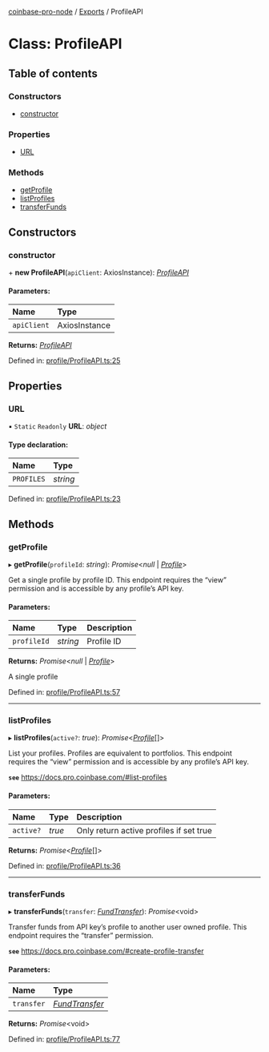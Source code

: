 [coinbase-pro-node](../README.md) / [Exports](../modules.md) / ProfileAPI

# Class: ProfileAPI

## Table of contents

### Constructors

- [constructor](profileapi.md#constructor)

### Properties

- [URL](profileapi.md#url)

### Methods

- [getProfile](profileapi.md#getprofile)
- [listProfiles](profileapi.md#listprofiles)
- [transferFunds](profileapi.md#transferfunds)

## Constructors

### constructor

\+ **new ProfileAPI**(`apiClient`: AxiosInstance): [*ProfileAPI*](profileapi.md)

#### Parameters:

Name | Type |
:------ | :------ |
`apiClient` | AxiosInstance |

**Returns:** [*ProfileAPI*](profileapi.md)

Defined in: [profile/ProfileAPI.ts:25](https://github.com/bennycode/coinbase-pro-node/blob/c3d8f7c/src/profile/ProfileAPI.ts#L25)

## Properties

### URL

▪ `Static` `Readonly` **URL**: *object*

#### Type declaration:

Name | Type |
:------ | :------ |
`PROFILES` | *string* |

Defined in: [profile/ProfileAPI.ts:23](https://github.com/bennycode/coinbase-pro-node/blob/c3d8f7c/src/profile/ProfileAPI.ts#L23)

## Methods

### getProfile

▸ **getProfile**(`profileId`: *string*): *Promise*<*null* \| [*Profile*](../interfaces/profile.md)\>

Get a single profile by profile ID.
This endpoint requires the “view” permission and is accessible by any profile’s API key.

#### Parameters:

Name | Type | Description |
:------ | :------ | :------ |
`profileId` | *string* | Profile ID   |

**Returns:** *Promise*<*null* \| [*Profile*](../interfaces/profile.md)\>

A single profile

Defined in: [profile/ProfileAPI.ts:57](https://github.com/bennycode/coinbase-pro-node/blob/c3d8f7c/src/profile/ProfileAPI.ts#L57)

___

### listProfiles

▸ **listProfiles**(`active?`: *true*): *Promise*<[*Profile*](../interfaces/profile.md)[]\>

List your profiles. Profiles are equivalent to portfolios.
This endpoint requires the “view” permission and is accessible by any profile’s API key.

**`see`** https://docs.pro.coinbase.com/#list-profiles

#### Parameters:

Name | Type | Description |
:------ | :------ | :------ |
`active?` | *true* | Only return active profiles if set true   |

**Returns:** *Promise*<[*Profile*](../interfaces/profile.md)[]\>

Defined in: [profile/ProfileAPI.ts:36](https://github.com/bennycode/coinbase-pro-node/blob/c3d8f7c/src/profile/ProfileAPI.ts#L36)

___

### transferFunds

▸ **transferFunds**(`transfer`: [*FundTransfer*](../interfaces/fundtransfer.md)): *Promise*<void\>

Transfer funds from API key’s profile to another user owned profile.
This endpoint requires the “transfer” permission.

**`see`** https://docs.pro.coinbase.com/#create-profile-transfer

#### Parameters:

Name | Type |
:------ | :------ |
`transfer` | [*FundTransfer*](../interfaces/fundtransfer.md) |

**Returns:** *Promise*<void\>

Defined in: [profile/ProfileAPI.ts:77](https://github.com/bennycode/coinbase-pro-node/blob/c3d8f7c/src/profile/ProfileAPI.ts#L77)
